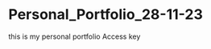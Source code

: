 # Personal_Portfolio_28-11-23
this is my personal portfolio 
Access key
<!-- 3b3a1742-3ee3-45d1-abe8-9e9f09790be2 -->
